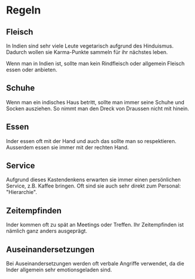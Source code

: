 # Regeln

## Fleisch

In Indien sind sehr viele Leute vegetarisch aufgrund des Hinduismus. Dadurch wollen sie Karma-Punkte sammeln für ihr nächstes leben.

Wenn man in Indien ist, sollte man kein Rindfleisch oder allgemein Fleisch essen oder anbieten.

## Schuhe

Wenn man ein indisches Haus betritt, sollte man immer seine Schuhe und Socken ausziehen. So nimmt man den Dreck von Draussen nicht mit hinein.

## Essen

Inder essen oft mit der Hand und auch das sollte man so respektieren. Ausserdem essen sie immer mit der rechten Hand.

## Service

Aufgrund dieses Kastendenkens erwarten sie immer einen persönlichen Service, z.B. Kaffee bringen. Oft sind sie auch sehr direkt zum Personal: 
"Hierarchie". 

## Zeitempfinden

Inder kommen oft zu spät an Meetings oder Treffen. Ihr Zeitempfinden ist nämlich ganz anders ausgeprägt.

## Auseinandersetzungen

Bei Auseinandersetzungen werden oft verbale Angriffe verwendet, da die Inder allgemein sehr emotionsgeladen sind.